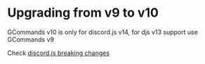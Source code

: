 # Upgrading from v9 to v10

GCommands v10 is only for discord.js v14, for djs v13 support use GCommands v9  
  
Check [discord.js breaking changes](https://discordjs.guide/additional-info/changes-in-v14.html#before-you-start)